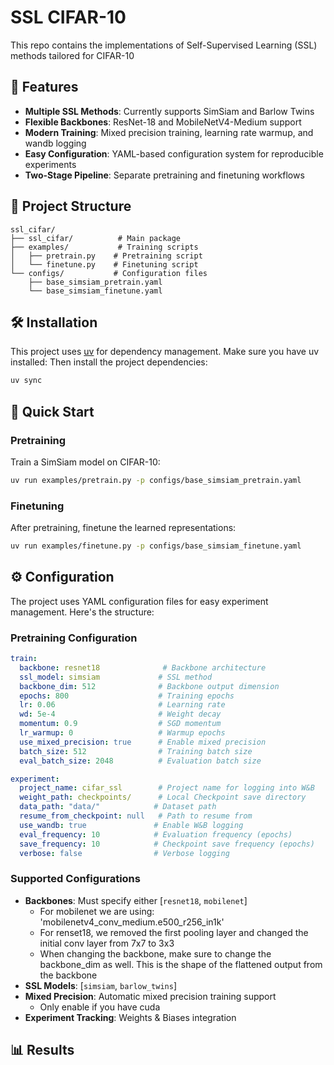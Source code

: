 # SSL CIFAR-10

This repo contains the implementations of Self-Supervised Learning (SSL) methods tailored for CIFAR-10

## 🚀 Features

- **Multiple SSL Methods**: Currently supports SimSiam and Barlow Twins
- **Flexible Backbones**: ResNet-18 and MobileNetV4-Medium support
- **Modern Training**: Mixed precision training, learning rate warmup, and wandb logging
- **Easy Configuration**: YAML-based configuration system for reproducible experiments
- **Two-Stage Pipeline**: Separate pretraining and finetuning workflows

## 📁 Project Structure

```
ssl_cifar/
├── ssl_cifar/          # Main package
├── examples/           # Training scripts
│   ├── pretrain.py    # Pretraining script
│   └── finetune.py    # Finetuning script
└── configs/           # Configuration files
    ├── base_simsiam_pretrain.yaml
    └── base_simsiam_finetune.yaml
```

## 🛠️ Installation

This project uses [uv](https://github.com/astral-sh/uv) for dependency management. Make sure you have uv installed:
Then install the project dependencies:

```bash
uv sync
```

## 🔧 Quick Start

### Pretraining

Train a SimSiam model on CIFAR-10:

```bash
uv run examples/pretrain.py -p configs/base_simsiam_pretrain.yaml
```

### Finetuning

After pretraining, finetune the learned representations:

```bash
uv run examples/finetune.py -p configs/base_simsiam_finetune.yaml
```

## ⚙️ Configuration

The project uses YAML configuration files for easy experiment management. Here's the structure:

### Pretraining Configuration

```yaml
train:
  backbone: resnet18              # Backbone architecture
  ssl_model: simsiam             # SSL method
  backbone_dim: 512              # Backbone output dimension
  epochs: 800                    # Training epochs
  lr: 0.06                       # Learning rate
  wd: 5e-4                       # Weight decay
  momentum: 0.9                  # SGD momentum
  lr_warmup: 0                   # Warmup epochs
  use_mixed_precision: true      # Enable mixed precision
  batch_size: 512                # Training batch size
  eval_batch_size: 2048          # Evaluation batch size

experiment:
  project_name: cifar_ssl        # Project name for logging into W&B
  weight_path: checkpoints/      # Local Checkpoint save directory
  data_path: "data/"            # Dataset path
  resume_from_checkpoint: null   # Path to resume from
  use_wandb: true               # Enable W&B logging
  eval_frequency: 10            # Evaluation frequency (epochs)
  save_frequency: 10            # Checkpoint save frequency (epochs)
  verbose: false                # Verbose logging
```

### Supported Configurations

- **Backbones**: Must specify either [`resnet18`, `mobilenet`]
    - For mobilenet we are using: 'mobilenetv4_conv_medium.e500_r256_in1k'   
    - For renset18, we removed the first pooling layer and changed the initial conv layer from 7x7 to 3x3
    - When changing the backbone, make sure to change the backbone_dim as well. This is the shape of the flattened output from the backbone
- **SSL Models**: [`simsiam`, `barlow_twins`] 
- **Mixed Precision**: Automatic mixed precision training support
    - Only enable if you have cuda
- **Experiment Tracking**: Weights & Biases integration

## 📊 Results

